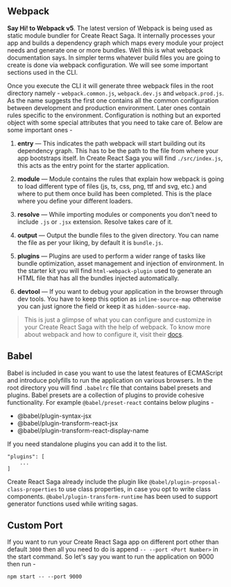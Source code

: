 ## Webpack
 
**Say Hi! to Webpack v5**. The latest version of Webpack is being used as static module bundler for Create React Saga. It internally processes your app and builds a dependency graph which maps every module your project needs and generate one or more bundles. Well this is what webpack documentation says. In simpler terms whatever build files you are going to create is done via webpack configuration. We will see some important sections used in the CLI.

Once you execute the CLI it will generate three webpack files in the root directory namely - `webpack.common.js`, `webpack.dev.js` and `webpack.prod.js`. As the name suggests the first one contains all the common configuration between development and production environment. Later ones contain rules specific to the environment. Configuration is nothing but an exported object with some special attributes that you need to take care of. Below are some important ones -

1. **entry** —
This indicates the path webpack will start building out its dependency graph. This has to be the path to the file from where your app bootstraps itself. In Create React Saga you will find `./src/index.js`, this acts as the entry point for the starter application.

2. **module** —
Module contains the rules that explain how webpack is going to load different type of files (js, ts, css, png, ttf and svg, etc.) and where to put them once build has been completed. This is the place where you define your different loaders.

3. **resolve** —
While importing modules or components you don't need to include `.js` or `.jsx` extension. Resolve takes care of it.

4. **output** —
Output the bundle files to the given directory. You can name the file as per your liking, by default it is `bundle.js`.

5. **plugins** —
Plugins are used to perform a wider range of tasks like bundle optimization, asset management and injection of environment. In the starter kit you will find `html-webpack-plugin` used to generate an HTML file that has all the bundles injected automatically.

6. **devtool** —
If you want to debug your application in the browser through dev tools. You have to keep this option as `inline-source-map` otherwise you can just ignore the field or keep it as `hidden-source-map`.

> This is just a glimpse of what you can configure and customize in your Create React Saga with the help of webpack. To know more about webpack and how to configure it, visit their <a href="https://webpack.js.org/concepts/" target="_blank">docs</a>.

## Babel
Babel is included in case you want to use the latest features of ECMAScript and introduce polyfills to run the application on various browsers. In the root directory you will find `.babelrc` file that contains babel presets and plugins. Babel presets are a collection of plugins to provide cohesive functionality. For example `@babel/preset-react` contains below plugins -
- @babel/plugin-syntax-jsx
- @babel/plugin-transform-react-jsx
- @babel/plugin-transform-react-display-name

If you need standalone plugins you can add it to the list.

```
"plugins": [
    ...
]
```
Create React Saga already include the plugin like `@babel/plugin-proposal-class-properties` to use class properties, in case you opt to write class components. `@babel/plugin-transform-runtime` has been used to support generator functions used while writing sagas.

## Custom Port
If you want to run your Create React Saga app on different port other than default `3000` then all you need to do is append `-- --port <Port Number>` in the start command. So let's say you want to run the application on 9000 then run -

```
npm start -- --port 9000
```